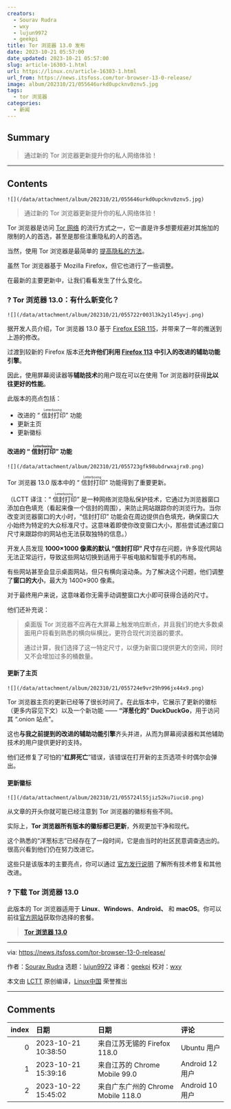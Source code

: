 ```yaml
---
creators:
  - Sourav Rudra
  - wxy
  - lujun9972
  - geekpi
title: Tor 浏览器 13.0 发布
date: 2023-10-21 05:57:00
date_updated: 2023-10-21 05:57:00
slug: article-16303-1.html
url: https://linux.cn/article-16303-1.html
url_from: https://news.itsfoss.com/tor-browser-13-0-release/
image: album/202310/21/055646urkd0upcknv0znv5.jpg
tags:
  - tor 浏览器
categories:
  - 新闻
---
```


## Summary

> 通过新的 Tor 浏览器更新提升你的私人网络体验！

***

<!-- more -->

## Contents

`![](/data/attachment/album/202310/21/055646urkd0upcknv0znv5.jpg)`

> 
> 通过新的 Tor 浏览器更新提升你的私人网络体验！
> 
> 
> 

Tor 浏览器是访问 [Tor 网络](https://en.wikipedia.org/wiki/Tor_(network)) 的流行方式之一，它一直是许多想要规避对其施加的限制的人的首选，甚至是那些注重隐私的人的首选。

当然，使用 Tor 浏览器是最简单的 [提高隐私的方法](https://itsfoss.com/improve-privacy/)。

虽然 Tor 浏览器基于 Mozilla Firefox，但它也进行了一些调整。

在最新的主要更新中，让我们看看发生了什么变化。

### ? Tor 浏览器 13.0：有什么新变化？

`![](/data/attachment/album/202310/21/055722r003l3k2y1l45yvj.png)`

据开发人员介绍，Tor 浏览器 13.0 基于 [Firefox ESR 115](https://www.mozilla.org/en-US/firefox/115.0esr/releasenotes/)，并带来了一年的推送到上游的修改。

过渡到较新的 Firefox 版本还**允许他们利用 [Firefox 113](https://www.mozilla.org/en-US/firefox/113.0/releasenotes/) 中引入的改进的辅助功能引擎**。

因此，使用屏幕阅读器等**辅助技术**的用户现在可以在使用 Tor 浏览器时获得**比以往更好的性能**。

此版本的亮点包括：

* 改进的 “<ruby> 信封打印 <rt>  Letterboxing </rt></ruby>” 功能
* 更新主页
* 更新徽标

#### 改进的 “<ruby> 信封打印 <rt>  Letterboxing </rt></ruby>” 功能

`![](/data/attachment/album/202310/21/055723gfk98ubdrwxajrx0.png)`

Tor 浏览器 13.0 版本中的 “<ruby> 信封打印 <rt>  Letterboxing </rt></ruby>” 功能得到了重要更新。

（LCTT 译注：“<ruby> 信封打印 <rt>  Letterboxing </rt></ruby>” 是一种网络浏览隐私保护技术，它通过为浏览器窗口添加白色填充（看起来像一个信封的周围），来防止网站跟踪你的浏览行为。当你改变浏览器窗口的大小时，“信封打印” 功能会在周边提供白色填充，确保窗口大小始终为特定的大众标准尺寸。这意味着即使你改变窗口大小，那些尝试通过窗口尺寸来跟踪你的网站也无法获取独特的信息。）

开发人员发现 **1000×1000 像素的默认 “信封打印” 尺寸**存在问题，许多现代网站无法正常运行，导致这些网站切换到适用于平板电脑和智能手机的布局。

有些网站甚至会显示桌面网站，但只有横向滚动条。为了解决这个问题，他们调整了**窗口的大小**，最大为 1400×900 像素。

对于最终用户来说，这意味着你无需手动调整窗口大小即可获得合适的尺寸。

他们还补充说：

> 
> 桌面版 Tor 浏览器不应再在大屏幕上触发响应断点，并且我们的绝大多数桌面用户将看到熟悉的横向纵横比，更符合现代浏览器的要求。
> 
> 
> 通过计算，我们选择了这一特定尺寸，以便为新窗口提供更大的空间，同时又不会增加过多的桶数量。
> 
> 
> 

#### 更新了主页

`![](/data/attachment/album/202310/21/055724e9vr29h996jx44x9.png)`

Tor 浏览器主页的更新已经等了很长时间了。在此版本中，它展示了更新的徽标（更多内容见下文）以及一个新功能 —— **“洋葱化的” DuckDuckGo**，用于访问其 “.onion 站点”。

这也**与我之前提到的改进的辅助功能引擎**齐头并进，从而为屏幕阅读器和其他辅助技术的用户提供更好的支持。

他们还修复了可怕的“**红屏死亡**”错误，该错误在打开新的主页选项卡时偶尔会弹出。

#### 更新徽标

`![](/data/attachment/album/202310/21/055724l55jiz52ku7iuci0.png)`

从文章的开头你就可能已经注意到 Tor 浏览器的徽标有些不同。

实际上，**Tor 浏览器所有版本的徽标都已更新**，外观更加干净和现代。

这个熟悉的“洋葱标志”已经存在了一段时间，它是由当时的社区民意调查选出的。很高兴看到他们仍在努力改进它。

这些只是该版本的主要亮点，你可以通过 [官方发行说明](https://blog.torproject.org/new-release-tor-browser-130/) 了解所有技术修复和其他改进。

### ? 下载 Tor 浏览器 13.0

此版本的 Tor 浏览器适用于 **Linux**、**Windows**、**Android、** 和 **macOS**。你可以前往[官方网站](https://www.torproject.org/download/)获取你选择的套餐。

> 
> **[Tor 浏览器 13.0](https://www.torproject.org/download/)**
> 
> 
> 

---

via: <https://news.itsfoss.com/tor-browser-13-0-release/>

作者：[Sourav Rudra](https://news.itsfoss.com/author/sourav/) 选题：[lujun9972](https://github.com/lujun9972) 译者：[geekpi](https://github.com/geekpi) 校对：[wxy](https://github.com/wxy)

本文由 [LCTT](https://github.com/LCTT/TranslateProject) 原创编译，[Linux中国](https://linux.cn/) 荣誉推出

***

## Comments

|   index | 日期                | 日期                                               | 评论                                                                    |
|--------:|:--------------------|:---------------------------------------------------|:------------------------------------------------------------------------|
|       0 | 2023-10-21 10:38:50 | 来自江苏无锡的 Firefox 118.0|Ubuntu 用户           | 在印度用TOR相当于告诉叔叔我想干坏事。。。目前在印度也没法用。。。       |
|       1 | 2023-10-21 15:39:16 | 来自江苏的 Chrome Mobile 99.0|Android 12 用户      | 哈哈哈                                                                  |
|       2 | 2023-10-22 15:45:02 | 来自广东广州的 Chrome Mobile 118.0|Android 10 用户 | Tor的流量特征明显，在少数国家会被封杀或引起注意，请加上梯子等前置代理。 |
